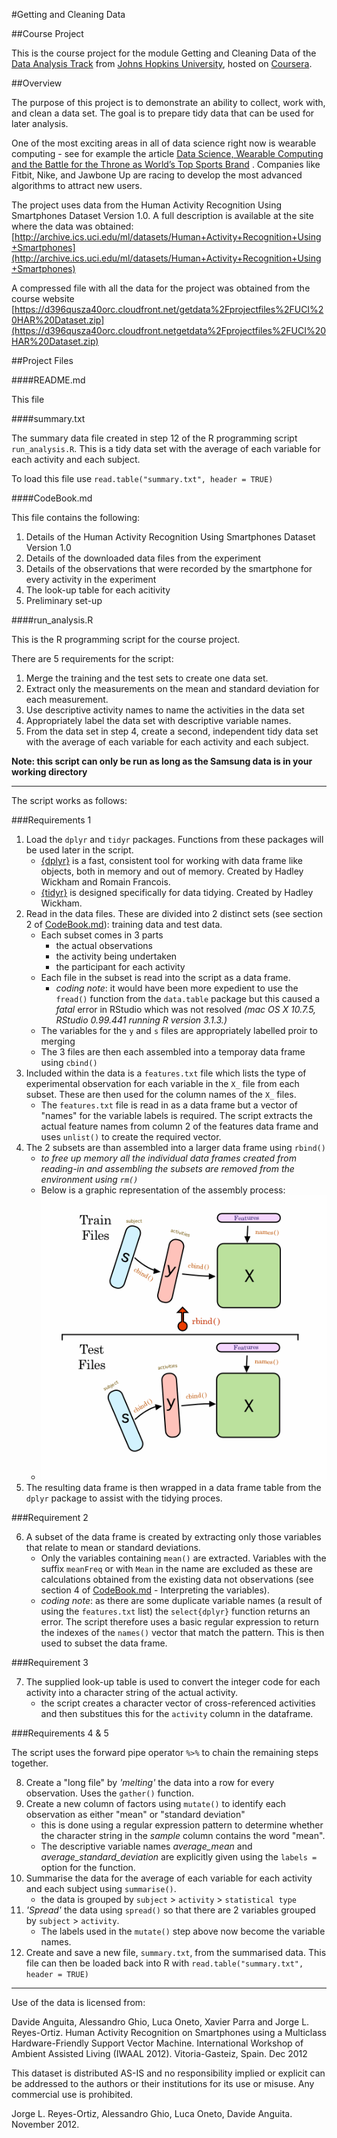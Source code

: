 #Getting and Cleaning Data

##Course Project

This is the course project for the module Getting and Cleaning Data of the [Data Analysis Track](https://www.coursera.org/specializations/jhudatascience/1) from [Johns Hopkins University](https://www.jhu.edu/), hosted on [Coursera](https://www.coursera.org/).

##Overview

The purpose of this project is to demonstrate an ability to collect, work with, and clean a data set. The goal is to prepare tidy data that can be used for later analysis. 

One of the most exciting areas in all of data science right now is wearable computing - see for example the article [Data Science, Wearable Computing and the Battle for the Throne as World’s Top Sports Brand](http://www.insideactivitytracking.com/data-science-activity-tracking-and-the-battle-for-the-worlds-top-sports-brand/) . Companies like Fitbit, Nike, and Jawbone Up are racing to develop the most advanced algorithms to attract new users.

The project uses data from the Human Activity Recognition Using Smartphones Dataset Version 1.0. A full description is available at the site where the data was obtained: [http://archive.ics.uci.edu/ml/datasets/Human+Activity+Recognition+Using+Smartphones](http://archive.ics.uci.edu/ml/datasets/Human+Activity+Recognition+Using+Smartphones)

 A compressed file with all the data for the project was obtained from the course website [https://d396qusza40orc.cloudfront.net/getdata%2Fprojectfiles%2FUCI%20HAR%20Dataset.zip](https://d396qusza40orc.cloudfront.netgetdata%2Fprojectfiles%2FUCI%20HAR%20Dataset.zip)

##Project Files

####README.md

This file

####summary.txt

The summary data file created in step 12 of the R programming script `run_analysis.R`. This is a tidy data set with the average of each variable for each activity and each subject.

To load this file use `read.table("summary.txt", header = TRUE)` 

####CodeBook.md

This file contains the following:

1. Details of the Human Activity Recognition Using Smartphones Dataset
Version 1.0
2. Details of the downloaded data files from the experiment
3. Details of the observations that were recorded by the smartphone for every activity in the experiment
4. The look-up table for each acitivity
5. Preliminary set-up

####run_analysis.R

This is the R programming script for the course project.

There are 5 requirements for the script:

1. Merge the training and the test sets to create one data set.
2. Extract only the measurements on the mean and standard deviation for each measurement. 
3. Use descriptive activity names to name the activities in the data set
4. Appropriately label the data set with descriptive variable names. 
5. From the data set in step 4, create a second, independent tidy data set with the average of each variable for each activity and each subject.

**Note: this script can only be run as long as the Samsung data is in your working directory**

----

The script works as follows:

###Requirements 1 

1. Load the `dplyr` and `tidyr` packages. Functions from these packages will be used later in the script.
    + [{dplyr}](https://cran.r-project.org/web/packages/dplyr/index.html) is a fast, consistent tool for working with data frame like objects, both in memory and out of memory. Created by Hadley Wickham and Romain Francois.
    + [{tidyr}](https://cran.r-project.org/web/packages/tidyr/index.html) is designed specifically for data tidying. Created by Hadley Wickham.
2. Read in the data files. These are divided into 2 distinct sets (see section 2 of [CodeBook.md](CodeBook.md)): training data and test data.
    + Each subset comes in 3 parts
        + the actual observations
        + the activity being undertaken
        + the participant for each activity
    + Each file in the subset is read into the script as a data frame.
        + _coding note_: it would have been more expedient to use the `fread()` function from the `data.table` package but this caused a _fatal_ error in RStudio which was not resolved _(mac OS X 10.7.5, RStudio 0.99.441 running R version 3.1.3.)_
    + The variables for the `y` and `s` files are appropriately labelled proir to merging
    + The 3 files are then each assembled into a temporay data frame using `cbind()`
3. Included within the data is a `features.txt` file which lists the type of experimental observation for each variable in the `X_` file from each subset. These are then used for the column names of the `X_` files.
    + The `features.txt` file is read in as a data frame but a vector of "names" for the variable labels is required. The script extracts the actual feature names from column 2 of the features data frame and uses `unlist()` to create the required vector.
4. The 2 subsets are than assembled into a larger data frame using `rbind()`
    + _to free up memory all the individual data frames created from reading-in and assembling the subsets are removed from the environment using `rm()`_
    + Below is a graphic representation of the assembly process:
    + ![assembly process graphic](assembly.gif)
5. The resulting data frame is then wrapped in a data frame table from the `dplyr` package to assist with the tidying proces.

###Requirement 2

6. A subset of the data frame is created by extracting only those variables that relate to mean or standard deviations.
    + Only the variables containing `mean()` are extracted. Variables with the suffix `meanFreq` or with `Mean` in the name are excluded as these are calculations obtained from the existing data not observations (see section 4 of [CodeBook.md](CodeBook.md) - Interpreting the variables).
    + _coding note_: as there are some duplicate variable names (a result of using the `features.txt` list) the `select{dplyr}` function returns an error. The script therefore uses a basic regular expression to return the indexes of the `names()` vector that match the pattern. This is then used to subset the data frame.
     
###Requirement 3

7. The supplied look-up table is used to convert the integer code for each activity into a character string of the actual activity.
    + the script creates a character vector of cross-referenced activities and then substitues this for the `activity` column in the dataframe.

###Requirements 4 & 5

The script uses the forward pipe operator `%>%` to chain the remaining steps together.

8. Create a "long file" by *'melting'* the data into a row for every observation. Uses the `gather()` function.
9. Create a new column of factors using `mutate()` to identify each observation as either "mean" or "standard deviation"
    + this is done using a regular expression pattern to determine whether the character string in the _sample_ column contains the word "mean".
    + The descriptive variable names *average_mean* and *average_standard_deviation* are explicitly given using the `labels =` option for the function.
10. Summarise the data for the average of each variable for each activity and each subject using `summarise()`.
    + the data is grouped by `subject` > `activity` > `statistical type`
11. *'Spread'* the data using `spread()` so that there are 2 variables grouped by `subject` > `activity`.
    + The labels used in the `mutate()` step above now become the variable names.  
12. Create and save a new file, `summary.txt`, from the summarised data. This file can then be loaded back into R with `read.table("summary.txt", header = TRUE)`

-----------------

Use of the data is licensed from:

Davide Anguita, Alessandro Ghio, Luca Oneto, Xavier Parra and Jorge L. Reyes-Ortiz. Human Activity Recognition on Smartphones using a Multiclass Hardware-Friendly Support Vector Machine. International Workshop of Ambient Assisted Living (IWAAL 2012). Vitoria-Gasteiz, Spain. Dec 2012

This dataset is distributed AS-IS and no responsibility implied or explicit can be addressed to the authors or their institutions for its use or misuse. Any commercial use is prohibited.

Jorge L. Reyes-Ortiz, Alessandro Ghio, Luca Oneto, Davide Anguita. November 2012.
    
